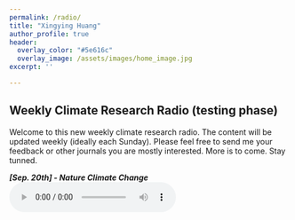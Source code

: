 ```yaml
---
permalink: /radio/
title: "Xingying Huang"
author_profile: true
header:
  overlay_color: "#5e616c"
  overlay_image: /assets/images/home_image.jpg
excerpt: ''

---
```


## Weekly Climate Research Radio (testing phase)

Welcome to this new weekly climate research radio. The content will be updated weekly (ideally each Sunday). Please feel free to send me your feedback or other journals you are mostly interested. More is to come. Stay tunned.

***[Sep. 20th] - Nature Climate Change*** <br> 
<audio src="/assets/radio/issue_1-ncc-09_20_2020.mp3" controls preload> </audio>

